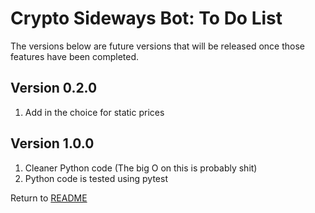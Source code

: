 Crypto Sideways Bot: To Do List
===============================
The versions below are future versions that will be released once those features have been completed.

Version 0.2.0
-------------

1. Add in the choice for static prices

Version 1.0.0
-------------

1. Cleaner Python code (The big O on this is probably shit)
2. Python code is tested using pytest

Return to [README](README.md)
